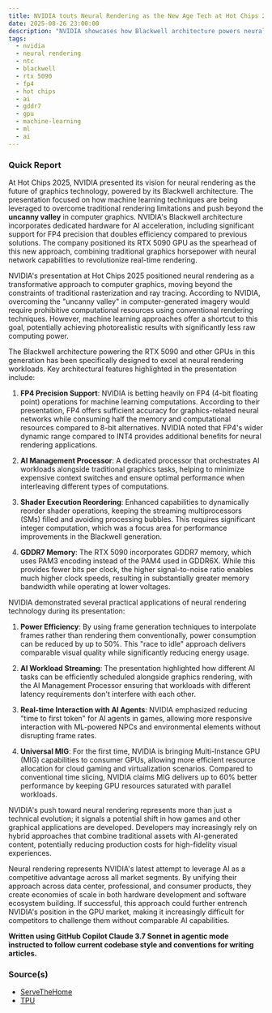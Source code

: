 ```yaml
---
title: NVIDIA touts Neural Rendering as the New Age Tech at Hot Chips 2025
date: 2025-08-26 23:00:00
description: "NVIDIA showcases how Blackwell architecture powers neural rendering, marking a paradigm shift in graphics technology with AI-assisted rendering and FP4 precision."
tags:
  - nvidia
  - neural rendering
  - ntc
  - blackwell
  - rtx 5090
  - fp4
  - hot chips
  - ai
  - gddr7
  - gpu
  - machine-learning
  - ml
  - ai
---
```


### Quick Report

At Hot Chips 2025, NVIDIA presented its vision for neural rendering as the future of graphics technology, powered by its Blackwell architecture. The presentation focused on how machine learning techniques are being leveraged to overcome traditional rendering limitations and push beyond the **uncanny valley** in computer graphics. NVIDIA\'s Blackwell architecture incorporates dedicated hardware for AI acceleration, including significant support for FP4 precision that doubles efficiency compared to previous solutions. The company positioned its RTX 5090 GPU as the spearhead of this new approach, combining traditional graphics horsepower with neural network capabilities to revolutionize real-time rendering.

<!-- more -->

NVIDIA\'s presentation at Hot Chips 2025 positioned neural rendering as a transformative approach to computer graphics, moving beyond the constraints of traditional rasterization and ray tracing. According to NVIDIA, overcoming the "uncanny valley" in computer-generated imagery would require prohibitive computational resources using conventional rendering techniques. However, machine learning approaches offer a shortcut to this goal, potentially achieving photorealistic results with significantly less raw computing power.

The Blackwell architecture powering the RTX 5090 and other GPUs in this generation has been specifically designed to excel at neural rendering workloads. Key architectural features highlighted in the presentation include:

1. **FP4 Precision Support**: NVIDIA is betting heavily on FP4 (4-bit floating point) operations for machine learning computations. According to their presentation, FP4 offers sufficient accuracy for graphics-related neural networks while consuming half the memory and computational resources compared to 8-bit alternatives. NVIDIA noted that FP4\'s wider dynamic range compared to INT4 provides additional benefits for neural rendering applications.

2. **AI Management Processor**: A dedicated processor that orchestrates AI workloads alongside traditional graphics tasks, helping to minimize expensive context switches and ensure optimal performance when interleaving different types of computations.

3. **Shader Execution Reordering**: Enhanced capabilities to dynamically reorder shader operations, keeping the streaming multiprocessors (SMs) filled and avoiding processing bubbles. This requires significant integer computation, which was a focus area for performance improvements in the Blackwell generation.

4. **GDDR7 Memory**: The RTX 5090 incorporates GDDR7 memory, which uses PAM3 encoding instead of the PAM4 used in GDDR6X. While this provides fewer bits per clock, the higher signal-to-noise ratio enables much higher clock speeds, resulting in substantially greater memory bandwidth while operating at lower voltages.

NVIDIA demonstrated several practical applications of neural rendering technology during its presentation:

1. **Power Efficiency**: By using frame generation techniques to interpolate frames rather than rendering them conventionally, power consumption can be reduced by up to 50%. This "race to idle" approach delivers comparable visual quality while significantly reducing energy usage.

2. **AI Workload Streaming**: The presentation highlighted how different AI tasks can be efficiently scheduled alongside graphics rendering, with the AI Management Processor ensuring that workloads with different latency requirements don\'t interfere with each other.

3. **Real-time Interaction with AI Agents**: NVIDIA emphasized reducing "time to first token" for AI agents in games, allowing more responsive interaction with ML-powered NPCs and environmental elements without disrupting frame rates.

4. **Universal MIG**: For the first time, NVIDIA is bringing Multi-Instance GPU (MIG) capabilities to consumer GPUs, allowing more efficient resource allocation for cloud gaming and virtualization scenarios. Compared to conventional time slicing, NVIDIA claims MIG delivers up to 60% better performance by keeping GPU resources saturated with parallel workloads.

NVIDIA\'s push toward neural rendering represents more than just a technical evolution; it signals a potential shift in how games and other graphical applications are developed. Developers may increasingly rely on hybrid approaches that combine traditional assets with AI-generated content, potentially reducing production costs for high-fidelity visual experiences.

Neural rendering represents NVIDIA\'s latest attempt to leverage AI as a competitive advantage across all market segments. By unifying their approach across data center, professional, and consumer products, they create economies of scale in both hardware development and software ecosystem building. If successful, this approach could further entrench NVIDIA\'s position in the GPU market, making it increasingly difficult for competitors to challenge them without comparable AI capabilities.

**Written using GitHub Copilot Claude 3.7 Sonnet in agentic mode instructed to follow current codebase style and conventions for writing articles.**

### Source(s)

- [ServeTheHome][def]
- [TPU][def2]

[def]: https://www.servethehome.com/nvidia-geforce-rtx-5090-and-the-age-of-neural-rendering-at-hot-chips-2025/
[def2]: https://www.techpowerup.com/340338/nvidia-at-hot-chips-2025-pushes-blackwell-to-power-neural-rendering
